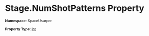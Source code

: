 # Stage.NumShotPatterns Property

<small>**Namespace**: SpaceUsurper</small>

<small>**Property Type**: [int](https://docs.microsoft.com/en-us/dotnet/api/system.int32?view=netframework-4.5)</small>

